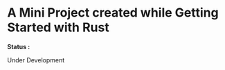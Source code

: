 <h1>A Mini Project created while Getting Started with Rust</h1>
<b>Status :</b> <p>Under Development</p>

